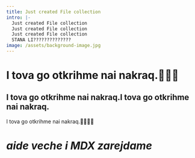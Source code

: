 ```yaml
---
title: Just created File collection
intro: |-
  Just created File collection
  Just created File collection
  Just created File collection
  STANA LI??????????????
image: /assets/background-image.jpg
---
```

# I tova go otkrihme nai nakraq.👶👶👶

## I tova go otkrihme nai nakraq.I tova go otkrihme nai nakraq.

I tova go otkrihme nai nakraq.👶👶👶👶



# _aide veche i MDX zarejdame_
